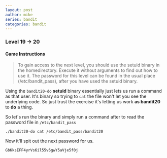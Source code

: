 ```yaml
---
layout: post
author: mike
series: bandit
categories: bandit 
---
```


### Level 19 -> 20
#### Game Instructions
> To gain access to the next level, you should use the setuid binary in the homedirectory. Execute it without arguments to find out how to use it. The password for this level can be found in the usual place (/etc/bandit_pass), after you have used the setuid binary.

Using the `bandit20-do` **setuid** binary essentially just lets us run a command as that user. It's binary so trying to `cat` the file won't let you see the underlying code. So just trust the exercise it's letting us work **as bandit20** to **do** a thing.

So let's run the binary and simply run a command after to read the password file in `/etc/bandit_pass`

`./bandit20-do cat /etc/bandit_pass/bandit20`

Now it'll spit out the next password for us.

`GbKksEFF4yrVs6il55v6gwY5aVje5f0j`
